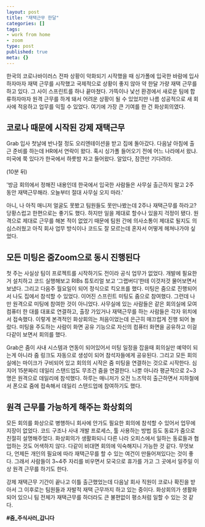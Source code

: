 ```yaml
---
layout: post
title: "재택근무 한달"
categories: []
tags:
- work from home
- zoom
type: post
published: true
meta: {}
---
```


한국의 코로나바이러스 전파 상황이 악화되기 시작했을 때 싱가폴에 입국한 바람에 입사하자마자 재택 근무를 시작했고 국제적으로 상황이 좋지 않아 약 한달 가량 재택 근무를 하고 있다. 그 사이 스프린트를 하나 끝마쳤다. 가뜩이나 낯선 환경에서 새로운 팀에 합류하자마자 원격 근무를 하게 돼서 어려운 상황이 될 수 있었지만 나름 성공적으로 새 회사에 적응하고 업무를 익힐 수 있었다. 여기에 가장 큰 기여를 한 건 화상회의였다.

## 코로나 때문에 시작된 강제 재택근무
Grab 입사 첫날에 반나절 정도 오리엔테이션을 받고 집에 돌아갔다. 다음날 아침에 출근 준비를 하는데 HR에서 연락이 왔다. 혹시 싱가폴 들어오기 전에 어느 나라에서 왔냐. 미국에 쭉 있다가 한국에서 하룻밤 자고 들어왔다. 알았다, 잠깐만 기다려라. 

(10분 뒤) 

'방금 회의에서 정해진 내용인데 한국에서 입국한 사람들은 사무실 출근하지 말고 2주 동안 재택근무해라. 오늘부터 절대 사무실 오지 마라.'

아니, 나 아직 매니저 얼굴도 못봤고 팀원들도 못만나봤는데 2주나 재택근무를 하라고? 당황스럽고 한편으로는 좋기도 했다. 하지만 일을 제대로 할수나 있을지 걱정이 됐다. 원격으로 제대로 근무를 해본 적이 없었기 때문에 팀원 간에 의사소통이 제대로 될지도 의심스러웠고 아직 회사 업무 방식이나 코드도 잘 모르는데 혼자서 어떻게 헤쳐나가야 싶었다.

## 모든 미팅은 줌Zoom으로 동시 진행된다
첫 주는 사실상 팀이 프로젝트를 시작하기도 전이라 공식 업무가 없었다. 개발에 필요한 거 설치하고 코드 실행해보고 RIBs 튜토리얼 보고 ‘그랩버디’한테 이것저것 물어보면서 보냈다. 그리고 다음주 월요일이 되어 정식으로 킥오프를 했다. 미팅은 줌으로 진행되어서 나도 집에서 참석할 수 있었다. 이어진 스프린트 미팅도 줌으로 참여했다. 그런데 나만 원격으로 미팅에 참여한 것이 아니었다. 사무실에 있는 사람들은 같은 회의실에 모여 컴퓨터 한 대를 대표로 연결하고, 출장 가있거나 재택근무를 하는 사람들은 각자 위치에서 접속했다. 이렇게 본격적인 화상회의는 처음이었는데 은근히 매끄럽게 진행 되어 놀랐다. 미팅을 주도하는 사람이 화면 공유 기능으로 자신의 컴퓨터 화면을 공유하고 이걸 다같이 보면서 회의를 했다.

Grab은 줌이 사내 시스템과 연동이 되어있어서 미팅 일정을 잡을때 회의실만 예약이 되는게 아니라 줌 링크도 자동으로 생성이 되어 참석자들에게 공유된다. 그리고 모든 회의실에는 마이크가 구비되어 있고 회의의 시작은 줌 미팅을 연결하는 것으로 시작한다. 심지어 15분짜리 데일리 스탠드업도 무조건 줌을 연결한다. 나뿐 아니라 평균적으로 2~3명은 원격으로 데일리에 참석했다. 하루는 매니저가 오전 느즈막히 출근하면서 지하철에서 폰으로 줌에 접속해서 데일리 스탠드업에 참여하기도 했다. 

## 원격 근무를 가능하게 해주는 화상회의
모든 회의를 화상으로 병행하니 회사에 안가도 필요한 회의에 참석할 수 있어서 업무에 지장이 없었다. 코드 구조나 사내 개발 프로세스, 툴 사용하는 방법 등도 동료가 줌으로 친절히 설명해주었다. 화상회의가 생활화되니 다른 나라 오피스에서 일하는 동료들과 협업하는 것도 어색하지 않다. 다같이 비대면 회의에 익숙해지니 가능한 것 같다. 무엇보다, 언제든 개인의 필요에 따라 재택근무를 할 수 있는 여건이 만들어져있다는 것이 좋다. 그래서 사람들이 3~4주 자리를 비우면서 모국으로 휴가를 가고 그 곳에서 일주일 이상 원격 근무를 하기도 한다. 

강제 재택근무 기간이 끝나고 이틀 출근했었는데 다음날 회사 직원이 코로나 확진을 받아서 그 이후로는 팀원들과 자발적 재택 근무까지 하고 있는 중이다. 화상회의가 생활화되어 있으니 팀 전체가 재택근무를 하더라도 큰 불편없이 평소처럼 일할 수 있는 것 같다.

**#줌_주식사러_갑니다**
